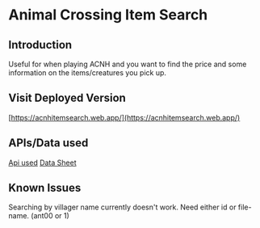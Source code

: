 # Animal Crossing Item Search

## Introduction

Useful for when playing ACNH and you want to find the price and some information on the items/creatures you pick up.

## Visit Deployed Version
[https://acnhitemsearch.web.app/](https://acnhitemsearch.web.app/)

## APIs/Data used
[Api used](https://acnhapi.com/)
[Data Sheet](https://docs.google.com/spreadsheets/d/13d_LAJPlxMa_DubPTuirkIV4DERBMXbrWQsmSh8ReK4/edit#gid=1492267482)


## Known Issues
Searching by villager name currently doesn't work. Need either id or file-name. (ant00 or 1)
